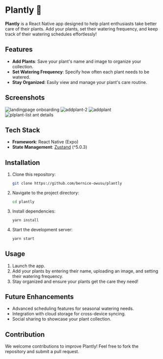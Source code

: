 # Plantly 🌱

**Plantly** is a React Native app designed to help plant enthusiasts take better care of their plants. Add your plants, set their watering frequency, and keep track of their watering schedules effortlessly!

## Features

- **Add Plants**: Save your plant's name and image to organize your collection.
- **Set Watering Frequency**: Specify how often each plant needs to be watered.
- **Stay Organized**: Easily view and manage your plant's care routine.

## Screenshots
![![landingpage](https://github.com/user-attachments/assets/1d3e205c-5635-438b-a8b3-4db7823bce6b)
onboarding](https://github.com/user-attachments/assets/80bab4d2-8c64-435f-ba8f-46c337d8ac79)
![addplant-2](https://github.com/user-attachments/assets/560cc129-8ac9-4109-9b70-00c9a201c423)
![addplant](https://github.com/user-attachments/assets/8603fb72-ea0b-48aa-8188-ea88352f0add)
![pl![plant-list](https://github.com/user-attachments/assets/89300c7c-2ac2-4075-a3a1-c93926e7e139)
ant details](https://github.com/user-attachments/assets/3ae02abc-1c3e-4d6f-936f-ed2280cbf0d9)


## Tech Stack

- **Framework**: React Native (Expo)
- **State Management**: [Zustand](https://github.com/pmndrs/zustand) (^5.0.3)

## Installation

1. Clone this repository:
   ```bash
   git clone https://github.com/bernice-owusu/plantly
   ```
2. Navigate to the project directory:
   ```bash
   cd plantly
   ```
3. Install dependencies:
   ```bash
   yarn install
   ```
4. Start the development server:
   ```bash
   yarn start
   ```

## Usage

1. Launch the app.
2. Add your plants by entering their name, uploading an image, and setting their watering frequency.
3. Stay organized and ensure your plants get the care they need!

## Future Enhancements

- Advanced scheduling features for seasonal watering needs.
- Integration with cloud storage for cross-device syncing.
- Social sharing to showcase your plant collection.

## Contribution

We welcome contributions to improve Plantly! Feel free to fork the repository and submit a pull request.


